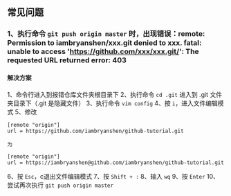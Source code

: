## 常见问题

### 1、执行命令 `git push origin master` 时，出现错误：remote: Permission to iambryanshen/xxx.git denied to xxx. fatal: unable to access 'https://github.com/xxx/xxx.git/': The requested URL returned error: 403

#### 解决方案

1、命令行进入到报错仓库文件夹根目录下
2、执行命令 `cd .git` 进入到 .git 文件夹目录下（.git 是隐藏文件）
3、执行命令 `vim config`
4、按 `i`，进入文件编辑模式
5、修改 

```
[remote "origin"]
url = https://github.com/iambryanshen/github-tutorial.git

为

[remote "origin"]
url = https://iambryanshen@github.com/iambryanshen/github-tutorial.git
```

6、按 `Esc`，c退出文件编辑模式
7、按 `Shift + :`
8、输入 `wq`
9、按 `Enter` 
10、尝试再次执行 `git push origin master`



